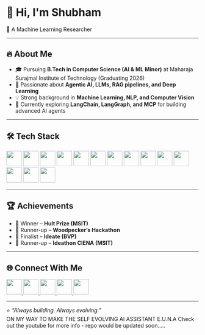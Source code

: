 # 👋 Hi, I'm Shubham  

🚀 A Machine Learning Researcher  

---

## 🔥 About Me  
- 🎓 Pursuing **B.Tech in Computer Science (AI & ML Minor)** at Maharaja Surajmal Institute of Technology (Graduating 2026)  
- 🧠 Passionate about **Agentic AI, LLMs, RAG pipelines, and Deep Learning**  
- 💡 Strong background in **Machine Learning, NLP, and Computer Vision**  
- 🌱 Currently exploring **LangChain, LangGraph, and MCP** for building advanced AI agents  

---

## 🛠 Tech Stack  

<p>
  <img src="https://cdn.jsdelivr.net/gh/devicons/devicon/icons/python/python-original.svg" width="40" height="40"/>
  <img src="https://cdn.jsdelivr.net/gh/devicons/devicon/icons/postgresql/postgresql-original.svg" width="40" height="40"/>
  <img src="https://cdn.jsdelivr.net/gh/devicons/devicon/icons/html5/html5-original.svg" width="40" height="40"/>
  <img src="https://cdn.jsdelivr.net/gh/devicons/devicon/icons/css3/css3-original.svg" width="40" height="40"/>
  <img src="https://cdn.jsdelivr.net/gh/devicons/devicon/icons/tensorflow/tensorflow-original.svg" width="40" height="40"/>
  <img src="https://cdn.jsdelivr.net/gh/devicons/devicon/icons/pytorch/pytorch-original.svg" width="40" height="40"/>
  <img src="https://cdn.jsdelivr.net/gh/devicons/devicon/icons/flask/flask-original.svg" width="40" height="40"/>
  <img src="https://cdn.jsdelivr.net/gh/devicons/devicon/icons/fastapi/fastapi-original.svg" width="40" height="40"/>
  <img src="https://streamlit.io/images/brand/streamlit-mark-color.png" width="40" height="40"/>
  <img src="https://cdn.jsdelivr.net/gh/devicons/devicon/icons/git/git-original.svg" width="40" height="40"/>
  <img src="https://cdn.jsdelivr.net/gh/devicons/devicon/icons/github/github-original.svg" width="40" height="40"/><!-- Pinecone -->
  <img src="https://huggingface.co/front/assets/huggingface_logo-noborder.svg" width="40" height="40"/> <!-- HuggingFace -->
  <img src="https://cdn.jsdelivr.net/gh/devicons/devicon/icons/googlecloud/googlecloud-original.svg" width="40" height="40"/> <!-- GCP/Colab vibe -->
  <img src="https://cdn.jsdelivr.net/gh/devicons/devicon/icons/canva/canva-original.svg" width="40" height="40"/>
</p>

---

## 🏆 Achievements  
- 🥇 Winner – **Hult Prize (MSIT)**  
- 🥈 Runner-up – **Woodpecker’s Hackathon**  
- 🎯 Finalist – **Ideate (BVP)**  
- 🥈 Runner-up – **Ideathon CIENA (MSIT)**  

---

## 🌐 Connect With Me  
<p>
<a href="https://www.youtube.com/@euna_ai">
  <img src="https://upload.wikimedia.org/wikipedia/commons/4/42/YouTube_icon_%282013-2017%29.png" width="40" height="40"/>
</a>
<a href="https://www.instagram.com/project_euna/">
  <img src="https://upload.wikimedia.org/wikipedia/commons/a/a5/Instagram_icon.png" width="40" height="40"/>
</a>
<a href="https://www.linkedin.com/in/shubham-3793a9257/">
  <img src="https://upload.wikimedia.org/wikipedia/commons/8/81/LinkedIn_icon.svg" width="40" height="40"/>
</a>
<a href="mailto:ariseonceagan@gmail.com">
  <img src="https://upload.wikimedia.org/wikipedia/commons/4/4e/Gmail_Icon.png" width="40" height="40"/>
</a>
<a href="https://github.com/onceagainarise">
  <img src="https://cdn.jsdelivr.net/gh/devicons/devicon/icons/github/github-original.svg" width="40" height="40"/>
</a>


</p>

---

⭐️ _“Always building. Always evolving.”_  
      ON MY WAY TO MAKE THE SELF EVOLVING AI ASSISTANT E.U.N.A
Check out the youtube for more info - repo would be updated soon.....
